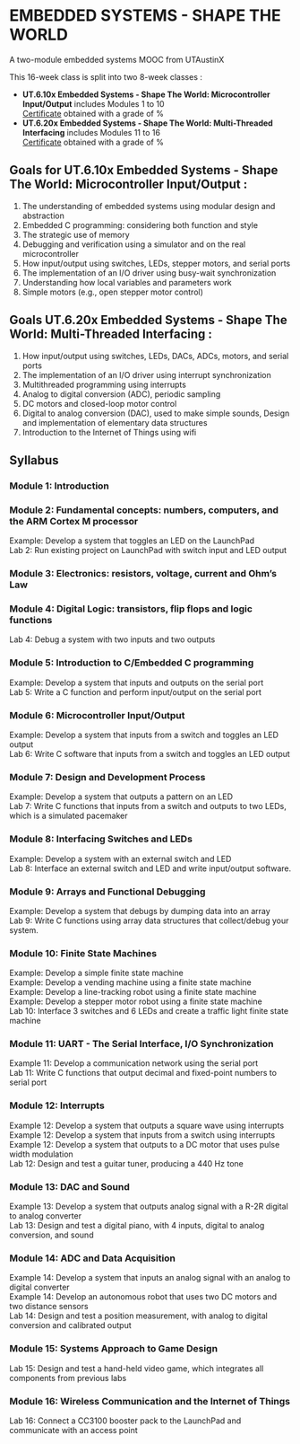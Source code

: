 # EMBEDDED SYSTEMS - SHAPE THE WORLD
A two-module embedded systems MOOC from UTAustinX

This 16-week class is split into two 8-week classes : 
- **UT.6.10x Embedded Systems - Shape The World: Microcontroller Input/Output** includes Modules 1 to 10 \
  [Certificate]() obtained with a grade of %
- **UT.6.20x Embedded Systems - Shape The World: Multi-Threaded Interfacing** includes Modules 11 to 16 \
  [Certificate]() obtained with a grade of %

## Goals for UT.6.10x Embedded Systems - Shape The World: Microcontroller Input/Output :

1. The understanding of embedded systems using modular design and abstraction
2. Embedded C programming: considering both function and style
3. The strategic use of memory
4. Debugging and verification using a simulator and on the real microcontroller 
5. How input/output using switches, LEDs, stepper motors, and serial ports
6. The implementation of an I/O driver using busy-wait synchronization
7. Understanding how local variables and parameters work
8. Simple motors (e.g., open stepper motor control)


## Goals UT.6.20x Embedded Systems - Shape The World: Multi-Threaded Interfacing :

1. How input/output using switches, LEDs, DACs, ADCs, motors, and serial ports
2. The implementation of an I/O driver using interrupt synchronization
3. Multithreaded programming using interrupts
4. Analog to digital conversion (ADC), periodic sampling 
5. DC motors and closed-loop motor control
6. Digital to analog conversion (DAC), used to make simple sounds, Design and implementation of elementary data structures
7. Introduction to the Internet of Things using wifi


## Syllabus

### Module 1: Introduction

### Module 2: Fundamental concepts: numbers, computers, and the ARM Cortex M processor
Example: Develop a system that toggles an LED on the LaunchPad \
Lab 2: Run existing project on LaunchPad with switch input and LED output

### Module 3: Electronics: resistors, voltage, current and Ohm’s Law    

### Module 4: Digital Logic: transistors, flip flops and logic functions
Lab 4: Debug a system with two inputs and two outputs

### Module 5: Introduction to C/Embedded C programming
Example: Develop a system that inputs and outputs on the serial port \
Lab 5: Write a C function and perform input/output on the serial port

### Module 6: Microcontroller Input/Output
Example: Develop a system that inputs from a switch and toggles an LED output \
Lab 6: Write C software that inputs from a switch and toggles an LED output

### Module 7: Design and Development Process
Example: Develop a system that outputs a pattern on an LED \
Lab 7: Write C functions that inputs from a switch and outputs to two LEDs, which is a simulated pacemaker

### Module 8: Interfacing Switches and LEDs
Example: Develop a system with an external switch and LED \
Lab 8: Interface an external switch and LED and write input/output software.

### Module 9: Arrays and Functional Debugging
Example: Develop a system that debugs by dumping data into an array \
Lab 9: Write C functions using array data structures that collect/debug your system.

### Module 10: Finite State Machines
Example: Develop a simple finite state machine \
Example: Develop a vending machine using a finite state machine \
Example: Develop a line-tracking robot using a finite state machine \
Example: Develop a stepper motor robot using a finite state machine \
Lab 10: Interface 3 switches and 6 LEDs and create a traffic light finite state machine 

### Module 11: UART - The Serial Interface, I/O Synchronization
Example 11: Develop a communication network using the serial port \
Lab 11: Write C functions that output decimal and fixed-point numbers to serial port 

### Module 12: Interrupts
Example 12: Develop a system that outputs a square wave using interrupts \
Example 12: Develop a system that inputs from a switch using interrupts \
Example 12: Develop a system that outputs to a DC motor that uses pulse width modulation \
Lab 12: Design and test a guitar tuner, producing a 440 Hz tone 

### Module 13: DAC and Sound
Example 13: Develop a system that outputs analog signal with a R-2R digital to analog converter \
Lab 13: Design and test a digital piano, with 4 inputs, digital to analog conversion, and sound

### Module 14: ADC and Data Acquisition
Example 14: Develop a system that inputs an analog signal with an analog to digital  converter \
Example 14: Develop an autonomous robot that uses two DC motors and two distance sensors \
Lab 14: Design and test a position measurement, with analog to digital conversion and calibrated output

### Module 15: Systems Approach to Game Design
Lab 15: Design and test a hand-held video game, which integrates all components from previous labs

### Module 16: Wireless Communication and the Internet of Things
Lab 16: Connect a CC3100 booster pack to the LaunchPad and communicate with an access point
